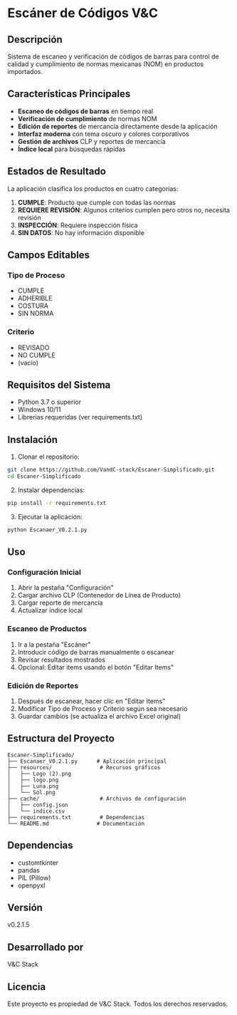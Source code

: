 # Escáner de Códigos V&C

## Descripción

Sistema de escaneo y verificación de códigos de barras para control de calidad y cumplimiento de normas mexicanas (NOM) en productos importados.

## Características Principales

- **Escaneo de códigos de barras** en tiempo real
- **Verificación de cumplimiento** de normas NOM
- **Edición de reportes** de mercancía directamente desde la aplicación
- **Interfaz moderna** con tema oscuro y colores corporativos
- **Gestión de archivos** CLP y reportes de mercancía
- **Índice local** para búsquedas rápidas

## Estados de Resultado

La aplicación clasifica los productos en cuatro categorías:

1. **CUMPLE**: Producto que cumple con todas las normas
2. **REQUIERE REVISIÓN**: Algunos criterios cumplen pero otros no, necesita revisión
3. **INSPECCIÓN**: Requiere inspección física
4. **SIN DATOS**: No hay información disponible

## Campos Editables

### Tipo de Proceso
- CUMPLE
- ADHERIBLE
- COSTURA
- SIN NORMA

### Criterio
- REVISADO
- NO CUMPLE
- (vacío)

## Requisitos del Sistema

- Python 3.7 o superior
- Windows 10/11
- Librerías requeridas (ver requirements.txt)

## Instalación

1. Clonar el repositorio:
```bash
git clone https://github.com/VandC-stack/Escaner-Simplificado.git
cd Escaner-Simplificado
```

2. Instalar dependencias:
```bash
pip install -r requirements.txt
```

3. Ejecutar la aplicación:
```bash
python Escanaer_V0.2.1.py
```

## Uso

### Configuración Inicial
1. Abrir la pestaña "Configuración"
2. Cargar archivo CLP (Contenedor de Línea de Producto)
3. Cargar reporte de mercancía
4. Actualizar índice local

### Escaneo de Productos
1. Ir a la pestaña "Escáner"
2. Introducir código de barras manualmente o escanear
3. Revisar resultados mostrados
4. Opcional: Editar items usando el botón "Editar Items"

### Edición de Reportes
1. Después de escanear, hacer clic en "Editar Items"
2. Modificar Tipo de Proceso y Criterio según sea necesario
3. Guardar cambios (se actualiza el archivo Excel original)

## Estructura del Proyecto

```
Escaner-Simplificado/
├── Escanaer_V0.2.1.py      # Aplicación principal
├── resources/               # Recursos gráficos
│   ├── Logo (2).png
│   ├── logo.png
│   ├── Luna.png
│   └── Sol.png
├── cache/                   # Archivos de configuración
│   ├── config.json
│   └── indice.csv
├── requirements.txt         # Dependencias
└── README.md               # Documentación
```

## Dependencias

- customtkinter
- pandas
- PIL (Pillow)
- openpyxl

## Versión

v0.2.1.5

## Desarrollado por

V&C Stack

## Licencia

Este proyecto es propiedad de V&C Stack. Todos los derechos reservados.
